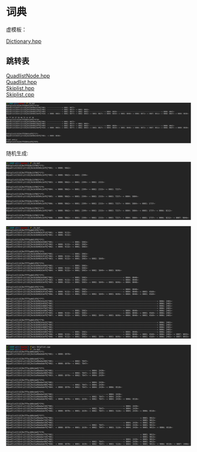 # 词典  

虚模板：  

[Dictionary.hpp](./Dictionary.hpp)  

## 跳转表  

[QuadlistNode.hpp](./QuadlistNode.hpp)  
[Quadlist.hpp](./Quadlist.hpp)  
[Skiplist.hpp](./Skiplist.hpp)  
[Skiplist.cpp](./Skiplist.cpp)  


![](./pic/SkipList.png)  

随机生成:  

![](./pic/random_1.png)  

![](./pic/random_2.png)  

![](./pic/random_3_interchangeably.png)